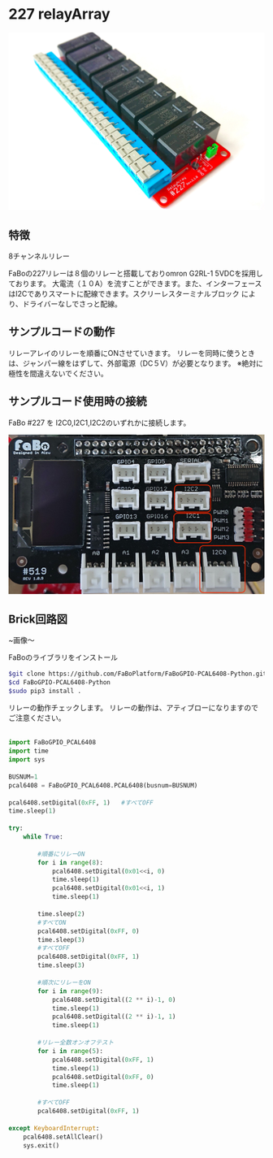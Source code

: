 # 227 relayArray

![](./../img/227_relayArray/277_main.jpg)

## 特徴
8チャンネルリレー

FaBoの227リレーは８個のリレーと搭載しておりomron G2RL-1 5VDCを採用しております。
大電流（１０A）を流すことができます。また、インターフェースはI2Cでありスマートに配線できます。スクリーレスターミナルブロック により、ドライバーなしでさっと配線。

## サンプルコードの動作
リレーアレイのリレーを順番にONさせていきます。
リレーを同時に使うときは、ジャンパー線をはずして、外部電源（DC５V）が必要となります。
※絶対に極性を間違えないでください。


## サンプルコード使用時の接続
FaBo #227 を I2C0,I2C1,I2C2のいずれかに接続します。 

![](./../img/211_7Seg/i2cpin.jpg)

## Brick回路図
~画像〜

FaBoのライブラリをインストール

```sh
$git clone https://github.com/FaBoPlatform/FaBoGPIO-PCAL6408-Python.git
$cd FaBoGPIO-PCAL6408-Python
$sudo pip3 install .
```

リレーの動作チェックします。
リレーの動作は、アティブローになりますのでご注意ください。

```python

import FaBoGPIO_PCAL6408
import time
import sys

BUSNUM=1
pcal6408 = FaBoGPIO_PCAL6408.PCAL6408(busnum=BUSNUM)

pcal6408.setDigital(0xFF, 1)   #すべてOFF
time.sleep(1)

try:
    while True:
            
        #順番にリレーON
        for i in range(8):
            pcal6408.setDigital(0x01<<i, 0)
            time.sleep(1)
            pcal6408.setDigital(0x01<<i, 1)
            time.sleep(1)
        
        time.sleep(2)
        #すべてON
        pcal6408.setDigital(0xFF, 0)
        time.sleep(3)
        #すべてOFF
        pcal6408.setDigital(0xFF, 1)
        time.sleep(3)
            
        #順次にリレーをON
        for i in range(9):
            pcal6408.setDigital((2 ** i)-1, 0)
            time.sleep(1)
            pcal6408.setDigital((2 ** i)-1, 1)
            time.sleep(1)
        
        #リレー全数オンオフテスト
        for i in range(5):
            pcal6408.setDigital(0xFF, 1)
            time.sleep(1)
            pcal6408.setDigital(0xFF, 0)
            time.sleep(1)
            
        #すべてOFF
        pcal6408.setDigital(0xFF, 1)
        
except KeyboardInterrupt:
    pcal6408.setAllClear()
    sys.exit()

```



